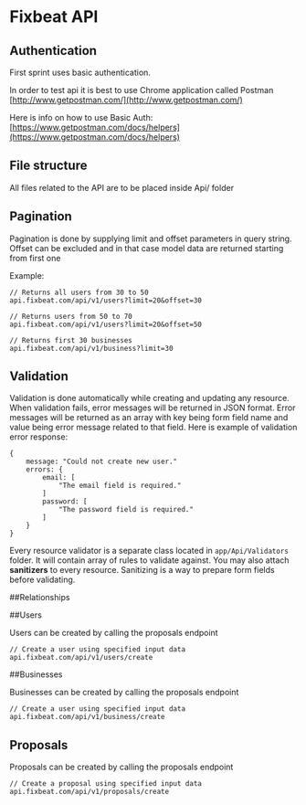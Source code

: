 # Fixbeat API

## Authentication

First sprint uses basic authentication.

In order to test api it is best to use Chrome application called Postman [http://www.getpostman.com/](http://www.getpostman.com/)

Here is info on how to use Basic Auth: [https://www.getpostman.com/docs/helpers](https://www.getpostman.com/docs/helpers)

## File structure

All files related to the API are to be placed inside Api/ folder

## Pagination

Pagination is done by supplying limit and offset parameters in query string.
Offset can be excluded and in that case model data are returned starting from first one

Example:

    // Returns all users from 30 to 50
    api.fixbeat.com/api/v1/users?limit=20&offset=30

    // Returns users from 50 to 70
    api.fixbeat.com/api/v1/users?limit=20&offset=50

    // Returns first 30 businesses
    api.fixbeat.com/api/v1/business?limit=30

## Validation

Validation is done automatically while creating and updating any resource. When validation fails, error messages will be returned in JSON format.
Error messages will be returned as an array with key being form field name and value being error message related to that field.
Here is example of validation error response:

    {
        message: "Could not create new user."
        errors: {
            email: [
                "The email field is required."
            ]
            password: [
                "The password field is required."
            ]
        }
    }

Every resource validator is a separate class located in `app/Api/Validators` folder. It will contain array of rules to validate against.
You may also attach **sanitizers** to every resource. Sanitizing is a way to prepare form fields before validating.

##Relationships



##Users

Users can be created by calling the proposals endpoint

    // Create a user using specified input data
    api.fixbeat.com/api/v1/users/create

##Businesses

Businesses can be created by calling the proposals endpoint

    // Create a user using specified input data
    api.fixbeat.com/api/v1/business/create


## Proposals

Proposals can be created by calling the proposals endpoint

    // Create a proposal using specified input data
    api.fixbeat.com/api/v1/proposals/create